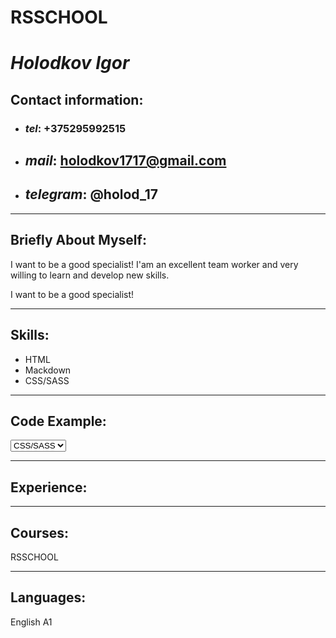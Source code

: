 # RSSCHOOL
# *Holodkov Igor* 

## **Contact information**:
* ### *tel*: +375295992515
* ## *mail*: holodkov1717@gmail.com
* ## *telegram*: @holod_17
***
## **Briefly About Myself:**
I want to be a good specialist!
I'am an excellent team worker and very willing to learn and develop new skills.

I want to be a good specialist!
***
## **Skills:**
* HTML
* Mackdown
* CSS/SASS
***
## **Code Example:**
<form> 
  <select>
        <option>CSS/SASS</option>
        <option>HTMl</option>
        <option>Macdown</option>
    </select>
</form>

***
## **Experience:**
***
## **Courses**:
RSSCHOOL 
***
## **Languages:**
English A1